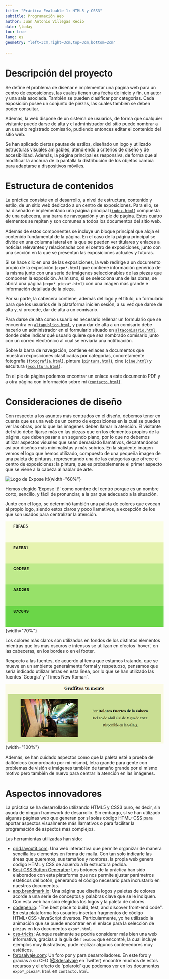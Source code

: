 ```yaml
---
title: "Práctica Evaluable 1: HTML5 y CSS3" 
subtitle: Programación Web
author: Juan Antonio Villegas Recio
date: \today
toc: true
lang: es
geometry: "left=3cm,right=3cm,top=3cm,bottom=2cm"

---
```


# Descripción del proyecto

Se define el problema de diseñar e implementar una página web para un centro de exposiciones, las cuales tienen una fecha de inicio y fin, un autor y una sala asociada. También se pueden clasificar por categorías. Cada exposición posee un conjunto de piezas, las cuales también se deben poder consultar.

Además, la web dispone de un sistema de usuarios, de forma que cualquier visitante puede darse de alta y el administrador del sitio puede nombrar a un usuario registrado comisario, pudiendo entonces editar el contenido del sitio web.

Se han aplicado ciertas pautas de estilos, diseñado un logo y utilizado estructuras visuales amigables, atendiendo a criterios de diseño y de accesibilidad. Además, la página principal es responsiva, de forma que al modificar la anchura de la pantalla la distribución de los objetos cambia para adaptarse a dispositivos móviles.

# Estructura de contenidos 

La práctica consiste en el desarrollo, a nivel de estructura, contenido y estilo, de un sitio web dedicado a un centro de exposiciones. Para ello, se ha diseñado e implementado una página principal ([`index.html`](exposiciones/index.html)) compuesta de una cabecera, una barra de navegación y un pie de página. Estos cuatro elementos se repiten y son comunes a todos los documentos del sitio web.

Además de estos componentes se incluye un bloque principal que aloja el contenido fundamental de la página. En el caso de la página principal se divide en una columna lateral en la que se pueden ver titulares y enlaces a noticias relevantes y relacionadas con el centro de exposiciones, junto con una sección en la que se presentan las exposiciones actuales y futuras.

Si se hace clic en una de las exposiciones, la web redirige a un documento propio de la exposición (`expo*.html`) que contiene información genérica de la misma junto con una serie de imágenes seleccionables de las piezas que componen la exposición. Asimismo, si se selecciona una de las obras, se abrirá una página (`expo*_pieza*.html`) con una imagen más grande e información detallada de la pieza.

Por su parte, la cabecera contiene, además del logo y el título, un formulario para que los usuarios de la plataforma inicien sesión, a su vez que darse de alta y, si procede, dar de alta a un comisario.

Para darse de alta como usuario es necesario rellenar un formulario que se encuentra en [`altapublico.html`](exposiciones/altapublico.html), y para dar de alta a un comisario debe hacerlo un administrador en el formulario situado en [`altacomisario.html`](exposiciones/altacomisario.html), donde debe indicar qué usuario quiere que sea nombrado comisario junto con un correo electrónico al cual se enviaría una notificación.

Sobre la barra de navegación, contiene enlaces a documentos que muestran exposiciones clasificadas por categorías, concretamente fotografía ([`fotografia.html`](exposiciones/fotografia.html)), pintura ([`pintura.html`](exposiciones/pintura.html)), cine ([`cine.html`](exposiciones/cine.html)) y escultura ([`escultura.html`](exposiciones/escultura.html)).

En el pie de página podemos encontrar un enlace a este documento PDF y a otra página con información sobre mí ([`contacto.html`](exposiciones/contacto.html)).


# Consideraciones de diseño

Con respecto a los asuntos más centrados en el diseño, debemos tener en cuenta que es una web de un centro de exposiciones en la cual se pueden ver las obras, por lo que las imágenes deben llamar la atención. El visitante del sitio debe fijarse más en las piezas que en los elementos propios de la página, que deben pasar a un segundo plano, por lo que no debemos utilizar aspectos visuales que sean demasiado llamativos, decantandonos así por diseños más minimalistas y más sobrios. En la siguiente imagen vemos el logo que hemos utilizado, compuesto de una pequeña imagen de una paleta de pinturas, representando una de las categorías que ofrece el centro de exposiciones: la pintura, que es probablemente el primer aspecto que se viene a la cabeza al hablar de arte.

![Logo de Expose It!](./imagenes/logo.png){width="60%"}

Hemos elegido 'Expose It!' como nombre del centro porque es un nombre corto, sencillo, y fácil de pronunciar, a la par que adecuado a la situación.

Junto con el logo, se determinó también una paleta de colores que evocan al propio logo, siendo estos claros y poco llamativos, a excepción de los que son usados para centralizar la atención.

![Paleta de colores utilizada](paleta.png){width="70%"}

Los colores más claros son utilizados en fondos de los distintos elementos mientras que los más oscuros e intensos se utilizan en efectos 'hover', en las cabeceras, en los bordes o en el footer.

Respecto a las fuentes, de acuerdo al tema que estamos tratando, que se mueve en un ambiente generalmente formal y respetuoso, pensamos que sería indicado utilizar letras en esta línea, por lo que se han utilizado las fuentes 'Georgia' y 'Times New Roman'.

![Ejemplo de los estilos utilizados](ejemplo-estilo.png){width="100%"}


Además, se han cuidado aspectos como que la paleta esté a prueba de daltónicos (comprobado por mí mismo), letra grande para gente con problemas de visión e imágenes también de tamaño grande por el mismo motivo pero también de nuevo para centrar la atención en las imágenes.

# Aspectos innovadores

La práctica se ha desarrollado utilizando HTML5 y CSS3 puro, es decir, sin ayuda de ningún framework de desarrollo. Sin embargo, sí se han utilizado algunas páginas web que generan por sí solas código HTML+CSS para aportar aspectos visualmente más llamativos o para facilitar la programación de aspectos más complejos.

Las herramientas utilizadas han sido:

* [grid.layoutit.com](https://grid.layoutit.com/): Una web interactiva que permite organizar de manera sencilla los elementos en forma de malla. Con tan solo indicarle las áreas que queremos, sus tamaños y nombres, la propia web genera código HTML y CSS de acuerdo a la estructura pedida.
* [Best CSS Button Generator](https://www.bestcssbuttongenerator.com/): Los botones de la práctica han sido elaborados con esta plataforma que nos permite ajustar parámetros estéticos del botón, generando el código necesario para incrustarlo en nuestros documentos.
* [app.brandmark.io](https://app.brandmark.io/v3/): Una página que diseña logos y paletas de colores acorde a una serie de conceptos y palabras clave que se le indiquen. Con esta web han sido elegidos los logos y la paleta de colores.
* [codepen.io](https://codepen.io/ssmkhrj/pen/MWjpWKp?editors=1100): "The best place to build, test, and discover front-end code". En esta plataforma los usuarios insertan fragmentos de código HTML+CSS+JavaScript diversos. Particularmente, yo he utilizado la animación que se puede encontrar en el enlace para la selección de piezas en los documentos `expo*.html`.
* [css-tricks](https://css-tricks.com/snippets/css/a-guide-to-flexbox/): Aunque realmente se podría considerar más bien una web informativa, gracias a la guía de `flexbox` que encontré, la cual incluye ejemplos muy ilustrativos, pude realizar algunos contenedores muy estéticos. 
* [forosalvaje.com](https://forosalvaje.com/): Un foro por y para desarrolladores. En este foro y gracias a su CEO ([@Sdesalvaje](https://twitter.com/Sdesalvaje?ref_src=twsrc%5Egoogle%7Ctwcamp%5Eserp%7Ctwgr%5Eauthor) en Twitter) encontré muchos de estos recursos y el efecto de 'polaroid' que podemos ver en los documentos `expo*_pieza*.html`  en `contacto.html`.
  
